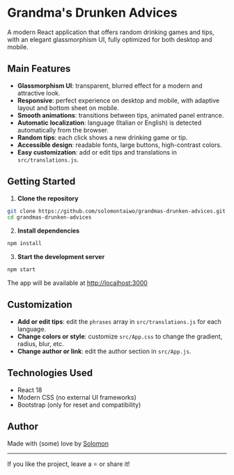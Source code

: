 # Grandma's Drunken Advices

A modern React application that offers random drinking games and tips, with an elegant glassmorphism UI, fully optimized for both desktop and mobile.

## Main Features

- **Glassmorphism UI**: transparent, blurred effect for a modern and attractive look.
- **Responsive**: perfect experience on desktop and mobile, with adaptive layout and bottom sheet on mobile.
- **Smooth animations**: transitions between tips, animated panel entrance.
- **Automatic localization**: language (Italian or English) is detected automatically from the browser.
- **Random tips**: each click shows a new drinking game or tip.
- **Accessible design**: readable fonts, large buttons, high-contrast colors.
- **Easy customization**: add or edit tips and translations in `src/translations.js`.

## Getting Started

1. **Clone the repository**

```bash
git clone https://github.com/solomontaiwo/grandmas-drunken-advices.git
cd grandmas-drunken-advices
```

2. **Install dependencies**

```bash
npm install
```

3. **Start the development server**

```bash
npm start
```

The app will be available at [http://localhost:3000](http://localhost:3000)

## Customization

- **Add or edit tips**: edit the `phrases` array in `src/translations.js` for each language.
- **Change colors or style**: customize `src/App.css` to change the gradient, radius, blur, etc.
- **Change author or link**: edit the author section in `src/App.js`.

## Technologies Used
- React 18
- Modern CSS (no external UI frameworks)
- Bootstrap (only for reset and compatibility)

## Author
Made with (some) love by [Solomon](https://www.instagram.com/solomon.taiwo/)

---

If you like the project, leave a ⭐️ or share it!
